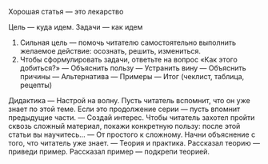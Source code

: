 Хорошая статья — это лекарство

Цель — куда идем. Задачи — как идем

1. Сильная цель — помочь читателю самостоятельно выполнить желаемое действие: осознать, решить, измениться.
2. Чтобы сформулировать задачи, ответьте на вопрос «Как этого добиться?»
   — Объяснить пользу
   — Устранить вину
   — Объяснить причины
   — Альтернатива
   — Примеры
   — Итог (чеклист, таблица, рецепты)

Дидактика
— Настрой на волну. Пусть читатель вспомнит, что он уже знает по этой теме. Если это продолжение серии — пусть впомнит предыдущие части.
— Создай интерес. Чтобы читатель захотел пройти сквозь сложный материал, покажи конкретную пользу: после этой статьи вы научитесь...
— От простого к сложному. Начни объяснение с того, что читатель уже знает.
— Теория и практика. Рассказал теорию — приведи пример. Рассказал пример — подкрепи теорией.
